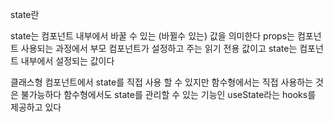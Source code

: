 state란

state는 컴포넌트 내부에서 바꿀 수 있는 (바뀔수 있는) 값을 의미한다
props는 컴포넌트 사용되는 과정에서 부모 컴포넌트가 설정하고 주는 읽기 전용 값이고
state는 컴포넌트 내부에서 설정되는 값이다

클래스형 컴포넌트에서 state를 직접 사용 할 수 있지만
함수형에서는 직접 사용하는 것은 불가능하다
함수형에서도 state를 관리할 수 있는 기능인 useState라는 hooks를 제공하고  있다
